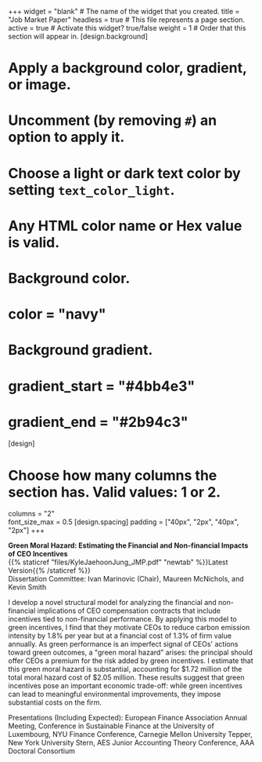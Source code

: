 +++
widget = "blank"  # The name of the widget that you created.
title = "Job Market Paper"
headless = true  # This file represents a page section.
active = true  # Activate this widget? true/false
weight = 1  # Order that this section will appear in.
[design.background]
  # Apply a background color, gradient, or image.
  #   Uncomment (by removing `#`) an option to apply it.
  #   Choose a light or dark text color by setting `text_color_light`.
  #   Any HTML color name or Hex value is valid.

  # Background color.
  # color = "navy"
  
  # Background gradient.
  # gradient_start = "#4bb4e3"
  # gradient_end = "#2b94c3"
[design]
  # Choose how many columns the section has. Valid values: 1 or 2.
  columns = "2"  
  font_size_max = 0.5
[design.spacing]
  padding = ["40px", "2px", "40px", "2px"]
+++

**Green Moral Hazard: Estimating the Financial and Non-financial Impacts of CEO Incentives**  
{{% staticref "files/KyleJaehoonJung_JMP.pdf" "newtab" %}}Latest Version{{% /staticref %}}  
Dissertation Committee: Ivan Marinovic (Chair), Maureen McNichols, and Kevin Smith  

I develop a novel structural model for analyzing the financial and non-financial implications of CEO compensation contracts that include incentives tied to non-financial performance. By applying this model to green incentives, I find that they motivate CEOs to reduce carbon emission intensity by 1.8% per year but at a financial cost of 1.3% of firm value annually. As green performance is an imperfect signal of CEOs' actions toward green outcomes, a "green moral hazard” arises: the principal should offer CEOs a premium for the risk added by green incentives. I estimate that this green moral hazard is substantial, accounting for $1.72 million of the total moral hazard cost of $2.05 million. These results suggest that green incentives pose an important economic trade-off: while green incentives can lead to meaningful environmental improvements, they impose substantial costs on the firm.  

Presentations (Including Expected): European Finance Association Annual Meeting, Conference in Sustainable Finance at the University of Luxembourg, NYU Finance Conference, Carnegie Mellon University Tepper, New York University Stern, AES Junior Accounting Theory Conference, AAA Doctoral Consortium 
